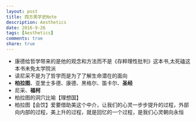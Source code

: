 ```yaml
---
layout: post
title: 西方美学史Note
description: Aesthetics
date: 2016-9-26
tags: [Aesthetics]
comments: true
share: true
---
```


- 康德给哲学带来的是他的观念和方法而不是《存粹理性批判》这本书,太死磕这本书未免太学院派
- 读尼采不是为了哲学而是为了了解生命潜在的面向
- **柏拉图**、亚里士多德、康德、黑格尔、笛卡尔、**圣经**
- 尼采、**福柯**
- 柏拉图的洞穴比喻【理想国】
- 柏拉图【会饮】爱要借助美这个中介，让我们的心灵一步步提升的过程，外部向内部的过程，美上升的过程，就是回忆的一个过程，是我们心灵朝向永恒

